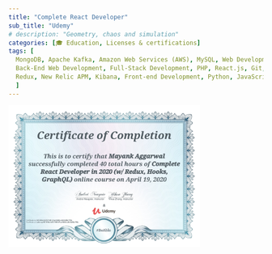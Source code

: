 ```yaml
---
title: "Complete React Developer"
sub_title: "Udemy"
# description: "Geometry, chaos and simulation"
categories: [🎓 Education, Licenses & certifications]
tags: [
  MongoDB, Apache Kafka, Amazon Web Services (AWS), MySQL, Web Development, JSON,  
  Back-End Web Development, Full-Stack Development, PHP, React.js, Git, GitHub, Prometheus.io, Postman API, 
  Redux, New Relic APM, Kibana, Front-end Development, Python, JavaScript, Grafana, ETL
  ]
---
```


<img src="/assets/img/posts/certifications/react-developer/UC-634c1d23-740f-47ad-9464-c8b1b56b176b.jpg" width="75%">

